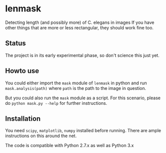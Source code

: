 # lenmask

Detecting length (and possibly more) of C. elegans in images
If you have other things that are more or less rectangular,
they should work fine too.

## Status

The project is in its early experimental phase,
so don't science this just yet.

## Howto use

You could either import the `mask` module of `lenmask` in python and
run `mask.analysis(path)` where `path` is the path to the image in
question.

But you could also run the `mask` module as a script. For this scenario,
please do `python mask.py --help` for further instructions.

## Installation

You need `scipy`, `matplotlib`, `numpy` installed before running. There are ample instructions on this around the net.

The code is compatible with Python 2.7.x as well as Python 3.x
